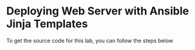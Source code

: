 # Deploying Web Server with Ansible Jinja Templates
To get the source code for this lab, you can follow the steps below
